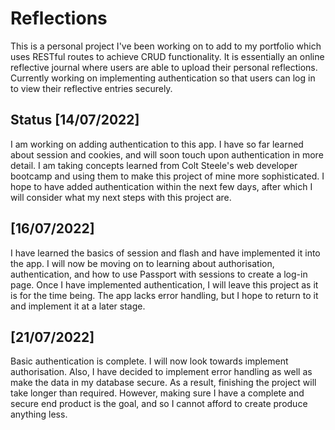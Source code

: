 # Reflections
 This is a personal project I've been working on to add to my portfolio which uses RESTful routes to achieve CRUD functionality. It is essentially an online reflective journal where users are able to upload their personal reflections. Currently working on implementing authentication so that users can log in to view their reflective entries securely.    

 ## Status [14/07/2022]
I am working on adding authentication to this app. I have so far learned about session and cookies, and will soon touch upon authentication in more detail. I am taking concepts learned from Colt Steele's web developer bootcamp and using them to make this project of mine more sophisticated. I hope to have added authentication within the next few days, after which I will consider what my next steps with this project are. 

## [16/07/2022]
I have learned the basics of session and flash and have implemented it into the app. I will now be moving on to learning about authorisation, authentication, and how to use Passport with sessions to create a log-in page. Once I have implemented authentication, I will leave this project as it is for the time being. The app lacks error handling, but I hope to return to it and implement it at a later stage. 

## [21/07/2022]
Basic authentication is complete. I will now look towards implement authorisation. Also, I have decided to implement error handling as well as make the data in my database secure. As a result, finishing the project will take longer than required. However, making sure I have a complete and secure end product is the goal, and so I cannot afford to create produce anything less.
